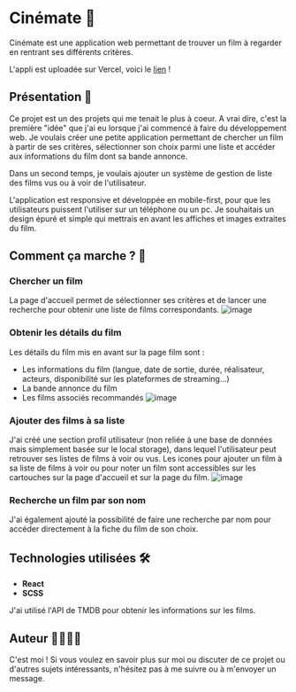 # Cinémate 🎥

Cinémate est une application web permettant de trouver un film à regarder en rentrant ses différents critères.

L'appli est uploadée sur Vercel, voici le [lien](https://cinemate-react.vercel.app/) ! 

## Présentation 🌟

Ce projet est un des projets qui me tenait le plus à coeur. A vrai dire, c'est la première "idée" que j'ai eu lorsque j'ai commencé à faire du développement web. Je voulais créer une petite application permettant de chercher un film à partir de ses critères, sélectionner son choix parmi une liste et accéder aux informations du film dont sa bande annonce.

Dans un second temps, je voulais ajouter un système de gestion de liste des films vus ou à voir de l'utilisateur.

L'application est responsive et développée en mobile-first, pour que les utilisateurs puissent l'utiliser sur un téléphone ou un pc. Je souhaitais un design épuré et simple qui mettrais en avant les affiches et images extraites du film.

## Comment ça marche ? 📖

### Chercher un film
La page d'accueil permet de sélectionner ses critères et de lancer une recherche pour obtenir une liste de films correspondants.
![image](https://github.com/AntoineGrb/cinemate-react/assets/119600392/ceb0fe3b-28fc-40aa-af18-9ef0781f1566)


### Obtenir les détails du film
Les détails du film mis en avant sur la page film sont : 
- Les informations du film (langue, date de sortie, durée, réalisateur, acteurs, disponibilité sur les plateformes de streaming...)
- La bande annonce du film
- Les films associés recommandés
![image](https://github.com/AntoineGrb/cinemate-react/assets/119600392/24b6bd6f-6da9-4128-b429-3eb5663d7c1d)


### Ajouter des films à sa liste
J'ai créé une section profil utilisateur (non reliée à une base de données mais simplement basée sur le local storage), dans lequel l'utilisateur peut retrouver ses listes de films à voir ou vus.
Les icones pour ajouter un film à sa liste de films à voir ou pour noter un film sont accessibles sur les cartouches sur la page d'accueil et sur la page du film.
![image](https://github.com/AntoineGrb/cinemate-react/assets/119600392/87dd9019-06c2-4069-b996-c6867bff25ab)


### Recherche un film par son nom
J'ai également ajouté la possibilité de faire une recherche par nom pour accéder directement à la fiche du film de son choix.

## Technologies utilisées 🛠️

- **React**
- **SCSS**

J'ai utilisé l'API de TMDB pour obtenir les informations sur les films.

## Auteur 👩‍💻👨‍💻

C'est moi ! Si vous voulez en savoir plus sur moi ou discuter de ce projet ou d'autres sujets intéressants, n'hésitez pas à me suivre ou à m'envoyer un message.
